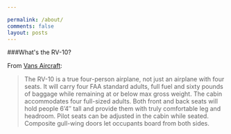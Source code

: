 ```yaml
---

permalink: /about/
comments: false
layout: posts 
---
```


###What's the RV-10?

From [Vans Aircraft](www.vansaircraft.com):
>The RV-10 is a true four-person airplane, not just an airplane with four seats. It will carry four FAA standard adults, full fuel and sixty pounds of baggage while remaining at or below max gross weight. The cabin accommodates four full-sized adults. Both front and back seats will hold people 6’4″ tall and provide them with truly comfortable leg and headroom. Pilot seats can be adjusted in the cabin while seated. Composite gull-wing doors let occupants board from both sides.
